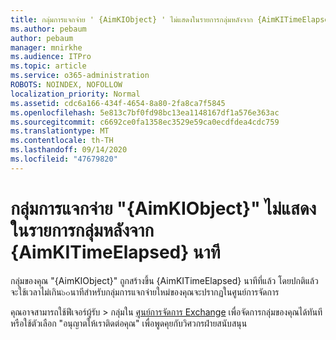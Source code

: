 ```yaml
---
title: กลุ่มการแจกจ่าย ' {AimKIObject} ' ไม่แสดงในรายการกลุ่มหลังจาก {AimKITimeElapsed} นาที
ms.author: pebaum
author: pebaum
manager: mnirkhe
ms.audience: ITPro
ms.topic: article
ms.service: o365-administration
ROBOTS: NOINDEX, NOFOLLOW
localization_priority: Normal
ms.assetid: cdc6a166-434f-4654-8a80-2fa8ca7f5845
ms.openlocfilehash: 5e813c7bf0fd98bc13ea1148167df1a576e363ac
ms.sourcegitcommit: c6692ce0fa1358ec3529e59ca0ecdfdea4cdc759
ms.translationtype: MT
ms.contentlocale: th-TH
ms.lasthandoff: 09/14/2020
ms.locfileid: "47679820"
---
```

# <a name="distribution-group-aimkiobject-not-showing-in-groups-list-after-aimkitimeelapsed-minutes"></a>กลุ่มการแจกจ่าย "{AimKIObject}" ไม่แสดงในรายการกลุ่มหลังจาก {AimKITimeElapsed} นาที

กลุ่มของคุณ "{AimKIObject}" ถูกสร้างขึ้น {AimKITimeElapsed} นาทีที่แล้ว โดยปกติแล้วจะใช้เวลาไม่เกิน๖๐นาทีสำหรับกลุ่มการแจกจ่ายใหม่ของคุณจะปรากฏในศูนย์การจัดการ
  
คุณอาจสามารถใช้ฟีเจอร์ผู้รับ > กลุ่มใน [ศูนย์การจัดการ Exchange](https://outlook.office365.com/ecp/?rfr=Admin_o365&amp;exsvurl=1&amp;mkt=en-US.aspx) เพื่อจัดการกลุ่มของคุณได้ทันทีหรือใช้ตัวเลือก "อนุญาตให้เราติดต่อคุณ" เพื่อพูดคุยกับวิศวกรฝ่ายสนับสนุน 
  
